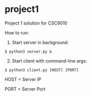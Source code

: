 # project1
Project 1 solution for CSC9010

How to run:

1. Start server in background:

  ```$ python3 server.py &```
 
2. Start client with command-line args:

  ```$ python3 client.py [HOST] [PORT]```
  
  HOST = Server IP
  
  PORT = Server Port
